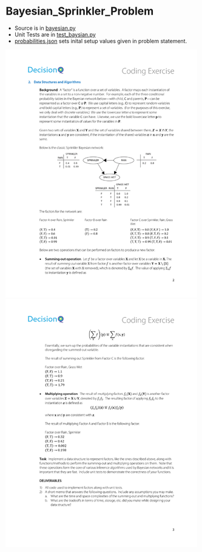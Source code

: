 # Bayesian_Sprinkler_Problem
* Source is in [bayesian.py](https://github.com/coffee247/Bayesian_Sprinkler_Problem/blob/master/Bayesian.py)
* Unit Tests are in [test_baysian.py](https://github.com/coffee247/Bayesian_Sprinkler_Problem/blob/master/test_baysian.py)
* [probabilities.json](https://github.com/coffee247/Bayesian_Sprinkler_Problem/blob/master/probabilities.json) sets inital setup values given in problem statement.
<img src="https://github.com/coffee247/Bayesian_Sprinkler_Problem/blob/master/download.png">
<img src="https://github.com/coffee247/Bayesian_Sprinkler_Problem/blob/master/download%20(1).png">
